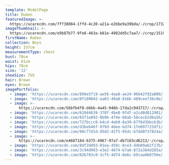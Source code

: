 ```yaml
---
template: ModelPage
title: Ruben
featuredImage: >-
  https://ucarecdn.com/7ff38084-1ffd-4c20-a21a-e2bbe9a39bda/-/crop/1732x1063/0,47/-/preview/
imageThumbnail: >-
  https://ucarecdn.com/e9b87b77-9fe6-463a-b81e-4982dd5c7aa7/-/crop/1519x2049/182,0/-/preview/
firstName: Ruben
collection: Boys
height: 157cm
measurementType: chest
bust: 70cm
waist: 61cm
hips: 78cm
size: '12'
shoeSize: 7US
hair: Brown
eyes: Brown
imagePortfolio:
  - image: 'https://ucarecdn.com/899e5f19-ae56-4aa8-ae24-96642fd2a809/'
  - image: 'https://ucarecdn.com/0f109042-aa83-49a0-816b-489cee736c0e/'
  - image: >-
      https://ucarecdn.com/56bfb4f8-d4bb-4a45-946b-17da2c943717/-/crop/664x503/41,31/-/preview/
  - image: 'https://ucarecdn.com/61944639-378f-4be8-9fdf-a2cd8d812981/'
  - image: 'https://ucarecdn.com/65f1e092-0b9b-474e-88ab-58cecb2d6a56/'
  - image: 'https://ucarecdn.com/727bccc0-b4cd-4eb9-8a39-67f6d3bbcb3b/'
  - image: 'https://ucarecdn.com/d3beb46f-979d-4dee-bd74-1fe097725df1/'
  - image: 'https://ucarecdn.com/98c77d1d-d5d2-42f5-95dc-b7dd0737824a/'
  - image: >-
      https://ucarecdn.com/e4687184-6375-4967-97a7-db7103cd6213/-/crop/640x919/0,41/-/preview/
  - image: 'https://ucarecdn.com/8df2dd93-01ea-459c-8ce3-d4b09a62f17b/'
  - image: 'https://ucarecdn.com/3c94d903-e3e2-4674-b7a6-872a384d285a/'
  - image: 'https://ucarecdn.com/02b783c0-3cf5-4d74-8e6c-b9caa068756e/'
---
```


